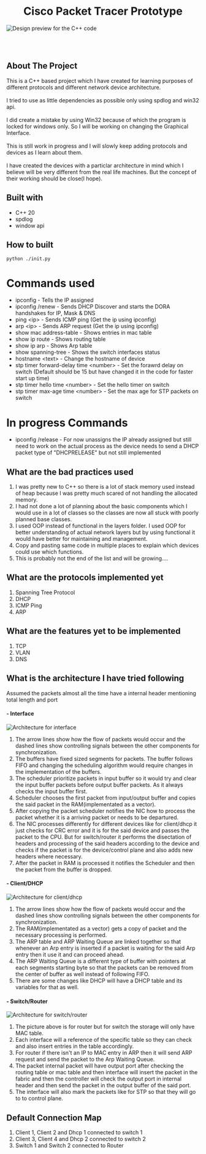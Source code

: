 <h1 align="center">Cisco Packet Tracer Prototype</h1>

![Design preview for the C++ code](./images/project-preview.png)

<!-- <div align="center">
  <h3>
    <a href="https://gh0stfreak.github.io/Blogr-landing-page-main/" color="white" target="_blank">
      Live
    </a>
  <span> |
    </span>    <a href="https://www.frontendmentor.io/challenges/blogr-landing-page-EX2RLAApP" target="_blank">
      Challenge
    </a>
  </h3>
</div>
<div align="center">
   Solution for a challenge from  <a href="https://www.frontendmentor.io/" target="_blank">frontendmentor.io</a>.
</div> -->
<br>
<br>

## About The Project

<p>This is a C++ based project which I have created for learning purposes of different protocols and different network device architecture.
<br>
<br>I tried to use as little dependencies as possible only using spdlog and win32 api. 
<br>
<br>I did create a mistake by using Win32 because of which the program is locked for windows only. So I will be working on changing the Graphical Interface.
<br>
<br>This is still work in progress and I will slowly keep adding protocols and devices as I learn about them.

<br>
<br>I have created the devices with a particlar architecture in mind which I believe will be very different from the real life machines. But the concept of their working should be close(I hope).

</p>

## Built with

- C++ 20
- spdlog
- window api

## How to built

```
python ./init.py
```

# Commands used

- ipconfig - Tells the IP assigned
- ipconfig /renew - Sends DHCP Discover and starts the DORA handshakes for IP, Mask & DNS
- ping \<ip> - Sends ICMP ping (Get the ip using ipconfig)
- arp \<ip> - Sends ARP request (Get the ip using ipconfig)
- show mac address-table - Shows entries in mac table
- show ip route - Shows routing table
- show ip arp - Shows Arp table
- show spanning-tree - Shows the switch interfaces status
- hostname \<text> - Change the hostname of device
- stp timer forward-delay time \<number> - Set the forawrd delay on switch (Default should be 15 but have changed it in the code for faster start up time)
- stp timer hello time \<number> - Set the hello timer on switch
- stp timer max-age time \<number> - Set the max age for STP packets on switch

# In progress Commands

- ipconfig /release - For now unassigns the IP already assigned but still need to work on the actual process as the device needs to send a DHCP packet type of "DHCPRELEASE" but not still implemented

## What are the bad practices used

1. I was pretty new to C++ so there is a lot of stack memory used instead of heap because I was pretty much scared of not handling the allocated memory.
2. I had not done a lot of planning about the basic components which I would use in a lot of classes so the classes are now all stuck with poorly planned base classes.
3. I used OOP instead of functional in the layers folder. I used OOP for better understanding of actual network layers but by using functional it would have better for maintaining and management.
4. Copy and pasting same code in multiple places to explain which devices could use which functions.
5. This is probably not the end of the list and will be growing....

## What are the protocols implemented yet

1. Spanning Tree Protocol
2. DHCP
3. ICMP Ping
4. ARP

## What are the features yet to be implemented

1. TCP
2. VLAN
3. DNS

## What is the architecture I have tried following

<p>Assumed the packets almost all the time have a internal header mentioning total length and port</p>

<h4>- Interface</h4>

![Architecture for interface](./images/interface.png)

1. The arrow lines show how the flow of packets would occur and the dashed lines show controlling signals between the other components for synchronization.
2. The buffers have fixed sized segments for packets. The buffer follows FIFO and changing the scheduling algorithm would require changes in the implementation of the buffers.
3. The scheduler prioritize packets in input buffer so it would try and clear the input buffer packets before output buffer packets. As it always checks the input buffer first.
4. Scheduler chooses the first packet from input/output buffer and copies the said packet in the RAM(implementated as a vector).
5. After copying the packet scheduler notifies the NIC how to process the packet whether it is a arriving packet or needs to be departured.
6. The NIC processes differently for different devices like for client/dhcp it just checks for CRC error and it is for the said device and passes the packet to the CPU. But for switch/router it performs the disectation of headers and processing of the said headers according to the device and checks if the packet is for the device/control plane and also adds new headers where necessary.
7. After the packet in RAM is processed it notifies the Scheduler and then the packet from the buffer is dropped.

<h4>- Client/DHCP</h4>

![Architecture for client/dhcp](./images/client.png)

1. The arrow lines show how the flow of packets would occur and the dashed lines show controlling signals between the other components for synchronization.
2. The RAM(implementated as a vector) gets a copy of packet and the necessary processing is performed.
3. The ARP table and ARP Waiting Queue are linked together so that whenever an Arp entry is inserted if a packet is waiting for the said Arp entry then it use it and can proceed ahead.
4. The ARP Waiting Queue is a different type of buffer with pointers at each segments starting byte so that the packets can be removed from the center of buffer as well instead of following FIFO.
5. There are some changes like DHCP will have a DHCP table and its variables for that as well.

<h4>- Switch/Router</h4>

![Architecture for switch/router](./images/router.png)

1. The picture above is for router but for switch the storage will only have MAC table.
2. Each interface will a reference of the specific table so they can check and also insert entries in the table accordingly.
3. For router if there isn't an IP to MAC entry in ARP then it will send ARP request and send the packet to the Arp Waiting Queue.
4. The packet internal packet will have output port after checking the routing table or mac table and then interface will insert the packet in the fabric and then the controller will check the output port in internal header and then send the packet in the output buffer of the said port.
5. The interface will also mark the packets like for STP so that they will go to to control plane.

## Default Connection Map

1. Client 1, Client 2 and Dhcp 1 connected to switch 1
2. Client 3, Client 4 and Dhcp 2 connected to switch 2
3. Switch 1 and Switch 2 connected to Router
